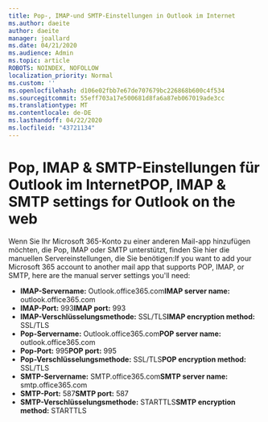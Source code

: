 ```yaml
---
title: Pop-, IMAP-und SMTP-Einstellungen in Outlook im Internet
ms.author: daeite
author: daeite
manager: joallard
ms.date: 04/21/2020
ms.audience: Admin
ms.topic: article
ROBOTS: NOINDEX, NOFOLLOW
localization_priority: Normal
ms.custom: ''
ms.openlocfilehash: d106e02fbb7e67de707679bc226868b600c4f534
ms.sourcegitcommit: 55eff703a17e500681d8fa6a87eb067019ade3cc
ms.translationtype: MT
ms.contentlocale: de-DE
ms.lasthandoff: 04/22/2020
ms.locfileid: "43721134"
---
```

# <a name="pop-imap--smtp-settings-for-outlook-on-the-web"></a><span data-ttu-id="c30c8-102">Pop, IMAP & SMTP-Einstellungen für Outlook im Internet</span><span class="sxs-lookup"><span data-stu-id="c30c8-102">POP, IMAP & SMTP settings for Outlook on the web</span></span>

<span data-ttu-id="c30c8-103">Wenn Sie Ihr Microsoft 365-Konto zu einer anderen Mail-app hinzufügen möchten, die Pop, IMAP oder SMTP unterstützt, finden Sie hier die manuellen Servereinstellungen, die Sie benötigen:</span><span class="sxs-lookup"><span data-stu-id="c30c8-103">If you want to add your Microsoft 365 account to another mail app that supports POP, IMAP, or SMTP, here are the manual server settings you'll need:</span></span>
  
- <span data-ttu-id="c30c8-104">**IMAP-Servername:** Outlook.office365.com</span><span class="sxs-lookup"><span data-stu-id="c30c8-104">**IMAP server name:** outlook.office365.com</span></span>
- <span data-ttu-id="c30c8-105">**IMAP-Port:** 993</span><span class="sxs-lookup"><span data-stu-id="c30c8-105">**IMAP port:** 993</span></span>
- <span data-ttu-id="c30c8-106">**IMAP-Verschlüsselungsmethode:** SSL/TLS</span><span class="sxs-lookup"><span data-stu-id="c30c8-106">**IMAP encryption method:** SSL/TLS</span></span>
- <span data-ttu-id="c30c8-107">**Pop-Servername:** Outlook.office365.com</span><span class="sxs-lookup"><span data-stu-id="c30c8-107">**POP server name:** outlook.office365.com</span></span>  
- <span data-ttu-id="c30c8-108">**Pop-Port:** 995</span><span class="sxs-lookup"><span data-stu-id="c30c8-108">**POP port:** 995</span></span>  
- <span data-ttu-id="c30c8-109">**Pop-Verschlüsselungsmethode:** SSL/TLS</span><span class="sxs-lookup"><span data-stu-id="c30c8-109">**POP encryption method:** SSL/TLS</span></span>  
- <span data-ttu-id="c30c8-110">**SMTP-Servername:** SMTP.office365.com</span><span class="sxs-lookup"><span data-stu-id="c30c8-110">**SMTP server name:** smtp.office365.com</span></span>
- <span data-ttu-id="c30c8-111">**SMTP-Port:** 587</span><span class="sxs-lookup"><span data-stu-id="c30c8-111">**SMTP port:** 587</span></span>
- <span data-ttu-id="c30c8-112">**SMTP-Verschlüsselungsmethode:** STARTTLS</span><span class="sxs-lookup"><span data-stu-id="c30c8-112">**SMTP encryption method:** STARTTLS</span></span>